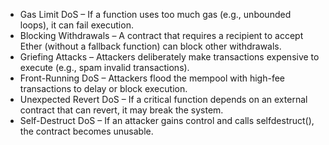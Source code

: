 
*   Gas Limit DoS – If a function uses too much gas (e.g., unbounded loops), it can fail execution.
*   Blocking Withdrawals – A contract that requires a recipient to accept Ether (without a fallback function) can block other withdrawals.
*   Griefing Attacks – Attackers deliberately make transactions expensive to execute (e.g., spam invalid transactions).
*   Front-Running DoS – Attackers flood the mempool with high-fee transactions to delay or block execution.
*   Unexpected Revert DoS – If a critical function depends on an external contract that can revert, it may break the system.
*   Self-Destruct DoS – If an attacker gains control and calls selfdestruct(), the contract becomes unusable.
